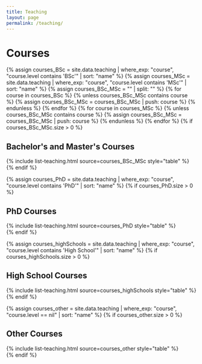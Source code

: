 ```yaml
---
title: Teaching
layout: page
permalink: /teaching/
---
```


# Courses

{% assign courses_BSc = site.data.teaching | where_exp: "course", "course.level contains 'BSc'" | sort: "name" %}
{% assign courses_MSc = site.data.teaching | where_exp: "course", "course.level contains 'MSc'" | sort: "name" %}
{% assign courses_BSc_MSc = "" | split: "" %}
{% for course in courses_BSc %}
  {% unless courses_BSc_MSc contains course %}
    {% assign courses_BSc_MSc = courses_BSc_MSc | push: course %}
  {% endunless %}
{% endfor %}
{% for course in courses_MSc %}
  {% unless courses_BSc_MSc contains course %}
    {% assign courses_BSc_MSc = courses_BSc_MSc | push: course %}
  {% endunless %}
{% endfor %}
{% if courses_BSc_MSc.size > 0 %}
  <section class="teaching-section bsc-msc-courses">
    <h2>Bachelor's and Master's Courses</h2>
    {% include list-teaching.html source=courses_BSc_MSc style="table" %}
  </section>
{% endif %}

{% assign courses_PhD = site.data.teaching | where_exp: "course", "course.level contains 'PhD'" | sort: "name" %}
{% if courses_PhD.size > 0 %}
  <section class="teaching-section phd-courses">
    <h2>PhD Courses</h2>
    {% include list-teaching.html source=courses_PhD style="table" %}
  </section>
{% endif %}

{% assign courses_highSchools = site.data.teaching | where_exp: "course", "course.level contains 'High School'" | sort: "name" %}
{% if courses_highSchools.size > 0 %}
  <section class="teaching-section high-school-courses">
    <h2>High School Courses</h2>
    {% include list-teaching.html source=courses_highSchools style="table" %}
  </section>
{% endif %}

{% assign courses_other = site.data.teaching | where_exp: "course", "course.level == nil" | sort: "name" %}
{% if courses_other.size > 0 %}
  <section class="teaching-section other-courses">
    <h2>Other Courses</h2>
    {% include list-teaching.html source=courses_other style="table" %}
  </section>
{% endif %}
